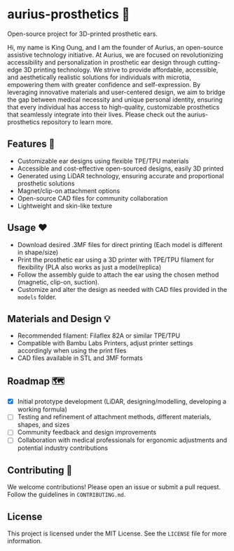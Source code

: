 # aurius-prosthetics 🦻
Open-source project for 3D-printed prosthetic ears.

Hi, my name is King Oung, and I am the founder of Aurius, an open-source assistive technology initiative. At Aurius, we are focused on revolutionizing accessibility and personalization in prosthetic ear design through cutting-edge 3D printing technology. We strive to provide affordable, accessible, and aesthetically realistic solutions for individuals with microtia, empowering them with greater confidence and self-expression. By leveraging innovative materials and user-centered design, we aim to bridge the gap between medical necessity and unique personal identity, ensuring that every individual has access to high-quality, customizable prosthetics that seamlessly integrate into their lives. Please check out the aurius-prosthetics repository to learn more.

## Features 💙
- Customizable ear designs using flexible TPE/TPU materials
- Accessible and cost-effective open-sourced designs, easily 3D printed
- Generated using LiDAR technology, ensuring accurate and proportional prosthetic solutions
- Magnet/clip-on attachment options
- Open-source CAD files for community collaboration  
- Lightweight and skin-like texture

## Usage ❤️
- Download desired .3MF files for direct printing (Each model is different in shape/size)
- Print the prosthetic ear using a 3D printer with TPE/TPU filament for flexibility (PLA also works as just a model/replica)  
- Follow the assembly guide to attach the ear using the chosen method (magnetic, clip-on, suction).  
- Customize and alter the design as needed with CAD files provided in the `models` folder.

## Materials and Design 💡
- Recommended filament: Filaflex 82A or similar TPE/TPU 
- Compatible with Bambu Labs Printers, adjust printer settings accordingly when using the print files
- CAD files available in STL and 3MF formats

## Roadmap 🗺️
- [x] Initial prototype development (LiDAR, designing/modelling, developing a working formula)
- [ ] Testing and refinement of attachment methods, different materials, shapes, and sizes
- [ ] Community feedback and design improvements  
- [ ] Collaboration with medical professionals for ergonomic adjustments and potential industry contributions  

## Contributing 🙂
We welcome contributions! Please open an issue or submit a pull request. Follow the guidelines in `CONTRIBUTING.md`.  

## License  
This project is licensed under the MIT License. See the `LICENSE` file for more information.  


